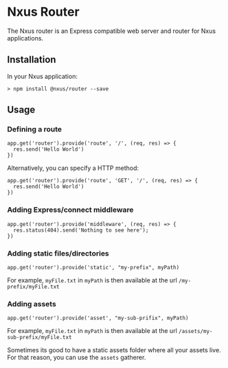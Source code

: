 # Nxus Router

The Nxus router is an Express compatible web server and router for Nxus applications.

## Installation

In your Nxus application:

```
> npm install @nxus/router --save
```

## Usage

### Defining a route

```
app.get('router').provide('route', '/', (req, res) => {
  res.send('Hello World')
})
```

Alternatively, you can specify a HTTP method:

```
app.get('router').provide('route', 'GET', '/', (req, res) => {
  res.send('Hello World')
})
```

### Adding Express/connect middleware

```
app.get('router').provide('middleware', (req, res) => {
  res.status(404).send('Nothing to see here');
})
```

### Adding static files/directories

```
app.get('router').provide('static', "my-prefix", myPath)
```

For example, `myFile.txt` in `myPath` is then available at the url `/my-prefix/myFile.txt`

### Adding assets

```
app.get('router').provide('asset', "my-sub-prifix", myPath)
```

For example, `myFile.txt` in `myPath` is then available at the url `/assets/my-sub-prefix/myFile.txt`

Sometimes its good to have a static assets folder where all your assets live. For that reason, you can use the `assets` gatherer.

